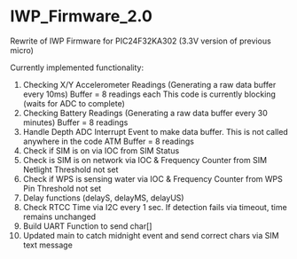 # IWP_Firmware_2.0
Rewrite of IWP Firmware for PIC24F32KA302 (3.3V version of previous micro)

Currently implemented functionality:

1. Checking X/Y Accelerometer Readings (Generating a raw data buffer every 10ms)
	Buffer = 8 readings each
	This code is currently blocking (waits for ADC to complete)
2. Checking Battery Readings (Generating a raw data buffer every 30 minutes)
	Buffer = 8 readings
3. Handle Depth ADC Interrupt Event to make data buffer. This is not called anywhere in the code ATM
	Buffer = 8 readings
4. Check if SIM is on via IOC from SIM Status
5. Check is SIM is on network via IOC & Frequency Counter from SIM Netlight
	Threshold not set
6. Check if WPS is sensing water via IOC & Frequency Counter from WPS Pin
	Threshold not set
7. Delay functions (delayS, delayMS, delayUS)
8. Check RTCC Time via I2C every 1 sec. 
 	If detection fails via timeout, time remains unchanged
9. Build UART Function to send char[]
10. Updated main to catch midnight event and send correct chars via SIM text message
